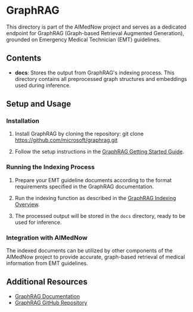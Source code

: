 # GraphRAG

This directory is part of the AIMedNow project and serves as a dedicated endpoint for GraphRAG (Graph-based Retrieval Augmented Generation), grounded on Emergency Medical Technician (EMT) guidelines.

## Contents

- **docs**: Stores the output from GraphRAG's indexing process. This directory contains all preprocessed graph structures and embeddings used during inference.

## Setup and Usage

### Installation

1. Install GraphRAG by cloning the repository: git clone https://github.com/microsoft/graphrag.git

2. Follow the setup instructions in the [GraphRAG Getting Started Guide](https://microsoft.github.io/graphrag/get_started/).

### Running the Indexing Process

1. Prepare your EMT guideline documents according to the format requirements specified in the GraphRAG documentation.

2. Run the indexing function as described in the [GraphRAG Indexing Overview](https://microsoft.github.io/graphrag/index/overview/).

3. The processed output will be stored in the `docs` directory, ready to be used for inference.

### Integration with AIMedNow

The indexed documents can be utilized by other components of the AIMedNow project to provide accurate, graph-based retrieval of medical information from EMT guidelines.

## Additional Resources

- [GraphRAG Documentation](https://microsoft.github.io/graphrag/)
- [GraphRAG GitHub Repository](https://github.com/microsoft/graphrag)